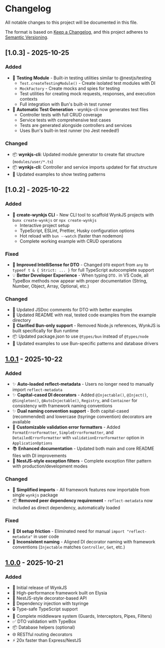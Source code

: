 # Changelog

All notable changes to this project will be documented in this file.

The format is based on [Keep a Changelog](https://keepachangelog.com/en/1.0.0/),
and this project adheres to [Semantic Versioning](https://semver.org/spec/v2.0.0.html).

## [1.0.3] - 2025-10-25

### Added

- 🧪 **Testing Module** - Built-in testing utilities similar to @nestjs/testing
  - `Test.createTestingModule()` - Create isolated test modules with DI
  - `MockFactory` - Create mocks and spies for testing
  - Test utilities for creating mock requests, responses, and execution contexts
  - Full integration with Bun's built-in test runner
- 🧪 **Automatic Test Generation** - wynkjs-cli now generates test files
  - Controller tests with full CRUD coverage
  - Service tests with comprehensive test cases
  - Tests are generated alongside controllers and services
  - Uses Bun's built-in test runner (no Jest needed!)

### Changed

- 📦 **wynkjs-cli**: Updated module generator to create flat structure (`modules/user/*.ts`)
- 📦 **wynkjs-cli**: Controller and service imports updated for flat structure
- 📝 Updated examples to show testing patterns

## [1.0.2] - 2025-10-22

### Added

- 🎉 **create-wynkjs CLI** - New CLI tool to scaffold WynkJS projects with `bunx create-wynkjs` or `npx create-wynkjs`
  - Interactive project setup
  - TypeScript, ESLint, Prettier, Husky configuration options
  - Hot reload with `bun --watch` (faster than nodemon)
  - Complete working example with CRUD operations

### Fixed

- 🔧 **Improved IntelliSense for DTO** - Changed `DTO` export from `any` to `typeof t & { Strict: ... }` for full TypeScript autocomplete support
- 💡 **Better Developer Experience** - When typing `DTO.` in VS Code, all TypeBox methods now appear with proper documentation (String, Number, Object, Array, Optional, etc.)

### Changed

- 📝 Updated JSDoc comments for DTO with better examples
- 📝 Updated README with real, tested code examples from the example directory
- 🎯 **Clarified Bun-only support** - Removed Node.js references, WynkJS is built specifically for Bun runtime
- 📦 Updated package.json to use `@types/bun` instead of `@types/node`
- 🔄 Updated examples to use Bun-specific patterns and database drivers

## [1.0.1] - 2025-10-22

### Added

- ✨ **Auto-loaded reflect-metadata** - Users no longer need to manually import `reflect-metadata`
- ✨ **Capital-cased DI decorators** - Added `@Injectable()`, `@Inject()`, `@Singleton()`, `@AutoInjectable()`, `Registry`, and `Container` for consistency with framework naming conventions
- ✨ **Dual naming convention support** - Both capital-cased (recommended) and lowercase (tsyringe convention) decorators are available
- 📝 **Customizable validation error formatters** - Added `FormatErrorFormatter`, `SimpleErrorFormatter`, and `DetailedErrorFormatter` with `validationErrorFormatter` option in `ApplicationOptions`
- 📚 **Enhanced documentation** - Updated both main and core README files with DI improvements
- 🎨 **NestJS-style exception filters** - Complete exception filter pattern with production/development modes

### Changed

- 🔧 **Simplified imports** - All framework features now importable from single `wynkjs` package
- 📦 **Removed peer dependency requirement** - `reflect-metadata` now included as direct dependency, automatically loaded

### Fixed

- 🐛 **DI setup friction** - Eliminated need for manual `import "reflect-metadata"` in user code
- 🐛 **Inconsistent naming** - Aligned DI decorator naming with framework conventions (`Injectable` matches `Controller`, `Get`, etc.)

## [1.0.0] - 2025-10-21

### Added

- 🎉 Initial release of WynkJS
- 🚀 High-performance framework built on Elysia
- 🎨 NestJS-style decorator-based API
- 💉 Dependency injection with tsyringe
- 🔒 Type-safe TypeScript support
- 🔌 Complete middleware system (Guards, Interceptors, Pipes, Filters)
- ✅ DTO validation with TypeBox
- 📦 Database helpers (optional)
- 🌐 RESTful routing decorators
- ⚡ 20x faster than Express/NestJS

[1.0.1]: https://github.com/wynkjs/wynkjs-core/compare/v1.0.0...v1.0.1
[1.0.0]: https://github.com/wynkjs/wynkjs-core/releases/tag/v1.0.0
